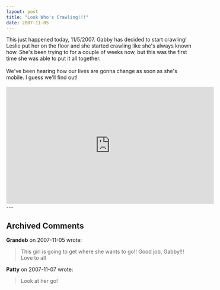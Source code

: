 ```yaml
---
layout: post
title: "Look Who's Crawling!!!"
date: 2007-11-05
---
```


<div>This just happened today, 11/5/2007. Gabby has decided to start crawling! Leslie put her on the floor and she started crawling like she's always known how. She's been trying to for a couple of weeks now, but this was the first time she was able to put it all together.</div>
<div> </div>
<div>We've been hearing how our lives are gonna change as soon as she's mobile. I guess we'll find out!</div>
<div> </div>
<iframe width="560" height="315" src="https://www.youtube.com/embed/4Yk0Kz0ZcdY" frameborder="0" allowfullscreen></iframe>
---

## Archived Comments

**Grandeb** on 2007-11-05 wrote:

> This girl is going to get where she wants to go!!  Good job, Gabby!!!  Love to all

**Patty** on 2007-11-07 wrote:

> Look at her go!

